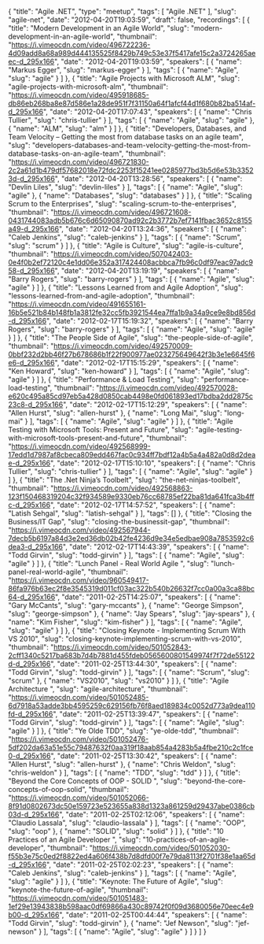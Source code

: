{
  "title": "Agile .NET",
  "type": "meetup",
  "tags": [
    "Agile .NET"
  ],
  "slug": "agile-net",
  "date": "2012-04-20T19:03:59",
  "draft": false,
  "recordings": [
    {
      "title": "Modern Development in an Agile World",
      "slug": "modern-development-in-an-agile-world",
      "thumbnail": "https://i.vimeocdn.com/video/496722236-4d09add8a68a989d444135525f8429b749c53e37f5417afe15c2a3724265aeec-d_295x166",
      "date": "2012-04-20T19:03:59",
      "speakers": [
        {
          "name": "Markus Egger",
          "slug": "markus-egger"
        }
      ],
      "tags": [
        {
          "name": "Agile",
          "slug": "agile"
        }
      ]
    },
    {
      "title": "Agile Projects with Microsoft ALM",
      "slug": "agile-projects-with-microsoft-alm",
      "thumbnail": "https://i.vimeocdn.com/video/495918685-db86eb268ba8e87d586e1a28de951f7f31150a64f1afcf44d1f680b82ba514af-d_295x166",
      "date": "2012-04-20T17:07:43",
      "speakers": [
        {
          "name": "Chris Tullier",
          "slug": "chris-tullier"
        }
      ],
      "tags": [
        {
          "name": "Agile",
          "slug": "agile"
        },
        {
          "name": "ALM",
          "slug": "alm"
        }
      ]
    },
    {
      "title": "Developers, Databases, and Team Velocity – Getting the most from database tasks on an agile team",
      "slug": "developers-databases-and-team-velocity-getting-the-most-from-database-tasks-on-an-agile-team",
      "thumbnail": "https://i.vimeocdn.com/video/496721830-2c2a61d1b479df57682018e72fdc2253f15241ee0285977bd3b5d6e53b33523d-d_295x166",
      "date": "2012-04-20T13:28:56",
      "speakers": [
        {
          "name": "Devlin Liles",
          "slug": "devlin-liles"
        }
      ],
      "tags": [
        {
          "name": "Agile",
          "slug": "agile"
        },
        {
          "name": "Databases",
          "slug": "databases"
        }
      ]
    },
    {
      "title": "Scaling Scrum to the Enterprises",
      "slug": "scaling-scrum-to-the-enterprises",
      "thumbnail": "https://i.vimeocdn.com/video/496721608-0431744083adb5b676c6d65090870ad92c2b3772b7ef7141fbac3652c8155a49-d_295x166",
      "date": "2012-04-20T13:24:36",
      "speakers": [
        {
          "name": "Caleb Jenkins",
          "slug": "caleb-jenkins"
        }
      ],
      "tags": [
        {
          "name": "Scrum",
          "slug": "scrum"
        }
      ]
    },
    {
      "title": "Agile is Culture",
      "slug": "agile-is-culture",
      "thumbnail": "https://i.vimeocdn.com/video/507042403-0e4f0b2ef72120c4e1dd06e352a317424408acbbca7fb96c0df97eac97adc958-d_295x166",
      "date": "2012-04-20T13:19:19",
      "speakers": [
        {
          "name": "Barry Rogers",
          "slug": "barry-rogers"
        }
      ],
      "tags": [
        {
          "name": "Agile",
          "slug": "agile"
        }
      ]
    },
    {
      "title": "Lessons Learned from and Agile Adoption",
      "slug": "lessons-learned-from-and-agile-adoption",
      "thumbnail": "https://i.vimeocdn.com/video/491655161-16b5e521b84b148fb1a3812fe32cc5fb3921544ea7ffa1b9a34a9ce9e8bd856d-d_295x166",
      "date": "2012-02-17T15:19:32",
      "speakers": [
        {
          "name": "Barry Rogers",
          "slug": "barry-rogers"
        }
      ],
      "tags": [
        {
          "name": "Agile",
          "slug": "agile"
        }
      ]
    },
    {
      "title": "The People Side of Agile",
      "slug": "the-people-side-of-agile",
      "thumbnail": "https://i.vimeocdn.com/video/492570009-0bbf232d2bb46f27b678686b1f22f900977ae023275649642f3b3e1e6645f6e6-d_295x166",
      "date": "2012-02-17T15:15:29",
      "speakers": [
        {
          "name": "Ken Howard",
          "slug": "ken-howard"
        }
      ],
      "tags": [
        {
          "name": "Agile",
          "slug": "agile"
        }
      ]
    },
    {
      "title": "Performance & Load Testing",
      "slug": "performance-load-testing",
      "thumbnail": "https://i.vimeocdn.com/video/492570028-e620c495a85cd97eb5a428d0850cab4498e0fd061893ed17bdba2dd2875c23c8-d_295x166",
      "date": "2012-02-17T15:12:29",
      "speakers": [
        {
          "name": "Allen Hurst",
          "slug": "allen-hurst"
        },
        {
          "name": "Long Mai",
          "slug": "long-mai"
        }
      ],
      "tags": [
        {
          "name": "Agile",
          "slug": "agile"
        }
      ]
    },
    {
      "title": "Agile Testing with Microsoft Tools: Present and Future",
      "slug": "agile-testing-with-microsoft-tools-present-and-future",
      "thumbnail": "https://i.vimeocdn.com/video/492568999-17edd1d7987af8cbeca809edd467fac0c934ff7bdf12a4b5a4a482a0d8d2deae-d_295x166",
      "date": "2012-02-17T15:10:10",
      "speakers": [
        {
          "name": "Chris Tullier",
          "slug": "chris-tullier"
        }
      ],
      "tags": [
        {
          "name": "Agile",
          "slug": "agile"
        }
      ]
    },
    {
      "title": "The .Net Ninja’s Toolbelt",
      "slug": "the-net-ninjas-toolbelt",
      "thumbnail": "https://i.vimeocdn.com/video/492568863-123f150468319204c32f934589e9330eb76cc68785ef22ba81da641fca3b4ffc-d_295x166",
      "date": "2012-02-17T14:57:52",
      "speakers": [
        {
          "name": "Latish Sehgal",
          "slug": "latish-sehgal"
        }
      ],
      "tags": []
    },
    {
      "title": "Closing the Business/IT Gap",
      "slug": "closing-the-businessit-gap",
      "thumbnail": "https://i.vimeocdn.com/video/492567944-7decb5b6197a84d3e2ed36db02b42fe4236d9e34e5edbae908a7853592c6dea3-d_295x166",
      "date": "2012-02-17T14:43:39",
      "speakers": [
        {
          "name": "Todd Girvin",
          "slug": "todd-girvin"
        }
      ],
      "tags": [
        {
          "name": "Agile",
          "slug": "agile"
        }
      ]
    },
    {
      "title": "Lunch Panel - Real World Agile ",
      "slug": "lunch-panel-real-world-agile",
      "thumbnail": "https://i.vimeocdn.com/video/960549417-86fa976b63ec2f8e3545319d011cf03ac322b540b26632f7cc0a00a3ca88bc64-d_295x166",
      "date": "2011-02-25T14:25:07",
      "speakers": [
        {
          "name": "Gary McCants",
          "slug": "gary-mccants"
        },
        {
          "name": "George Simpson",
          "slug": "george-simpson"
        },
        {
          "name": "Jay Spears",
          "slug": "jay-spears"
        },
        {
          "name": "Kim Fisher",
          "slug": "kim-fisher"
        }
      ],
      "tags": [
        {
          "name": "Agile",
          "slug": "agile"
        }
      ]
    },
    {
      "title": "Closing Keynote - Implementing Scrum With VS 2010",
      "slug": "closing-keynote-implementing-scrum-with-vs-2010",
      "thumbnail": "https://i.vimeocdn.com/video/501052843-2cff1340c5217ba683b7d4b7881d455fdeb0565600801549974f7f72de55122d-d_295x166",
      "date": "2011-02-25T13:44:30",
      "speakers": [
        {
          "name": "Todd Girvin",
          "slug": "todd-girvin"
        }
      ],
      "tags": [
        {
          "name": "Scrum",
          "slug": "scrum"
        },
        {
          "name": "VS2010",
          "slug": "vs2010"
        }
      ]
    },
    {
      "title": "Agile Architecture ",
      "slug": "agile-architecture",
      "thumbnail": "https://i.vimeocdn.com/video/501052485-6d7918a53adde3bb4595259c629156fb76f8aed189834c0052d773a9dea110fd-d_295x166",
      "date": "2011-02-25T13:39:47",
      "speakers": [
        {
          "name": "Todd Girvin",
          "slug": "todd-girvin"
        }
      ],
      "tags": [
        {
          "name": "Agile",
          "slug": "agile"
        }
      ]
    },
    {
      "title": "Ye Olde TDD",
      "slug": "ye-olde-tdd",
      "thumbnail": "https://i.vimeocdn.com/video/501052476-5df202da63a51e55c79487632f0aa319f18aab854a4283b5a4fbe210c2c1fce0-d_295x166",
      "date": "2011-02-25T13:30:42",
      "speakers": [
        {
          "name": "Allen Hurst",
          "slug": "allen-hurst"
        },
        {
          "name": "Chris Weldon",
          "slug": "chris-weldon"
        }
      ],
      "tags": [
        {
          "name": "TDD",
          "slug": "tdd"
        }
      ]
    },
    {
      "title": "Beyond the Core Concepts of OOP - SOLID ",
      "slug": "beyond-the-core-concepts-of-oop-solid",
      "thumbnail": "https://i.vimeocdn.com/video/501052066-8f91d0802673dc50e159723e523655a838d1323a861259d29437abe0386cb03d-d_295x166",
      "date": "2011-02-25T02:12:06",
      "speakers": [
        {
          "name": "Claudio Lassala",
          "slug": "claudio-lassala"
        }
      ],
      "tags": [
        {
          "name": "OOP",
          "slug": "oop"
        },
        {
          "name": "SOLID",
          "slug": "solid"
        }
      ]
    },
    {
      "title": "10 Practices of an Agile Developer ",
      "slug": "10-practices-of-an-agile-developer",
      "thumbnail": "https://i.vimeocdn.com/video/501052030-f55b3e75c0ed2f8822ed4a606f438b7d8dfd00f7e79da8113f2701f38e1aa65d-d_295x166",
      "date": "2011-02-25T02:02:23",
      "speakers": [
        {
          "name": "Caleb Jenkins",
          "slug": "caleb-jenkins"
        }
      ],
      "tags": [
        {
          "name": "Agile",
          "slug": "agile"
        }
      ]
    },
    {
      "title": "Keynote: The Future of Agile",
      "slug": "keynote-the-future-of-agile",
      "thumbnail": "https://i.vimeocdn.com/video/501051483-1ef29e13943838b598aac0df69866a430c89742f0f09d3680056e70eec4e9b00-d_295x166",
      "date": "2011-02-25T00:44:44",
      "speakers": [
        {
          "name": "Todd Girvin",
          "slug": "todd-girvin"
        },
        {
          "name": "Jef Newson",
          "slug": "jef-newson"
        }
      ],
      "tags": [
        {
          "name": "Agile",
          "slug": "agile"
        }
      ]
    }
  ]
}